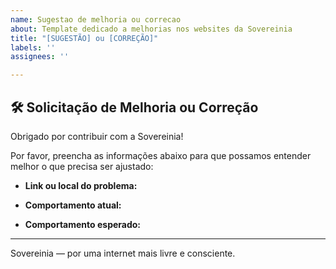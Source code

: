 ```yaml
---
name: Sugestao de melhoria ou correcao
about: Template dedicado a melhorias nos websites da Sovereinia
title: "[SUGESTÃO] ou [CORREÇÃO]"
labels: ''
assignees: ''

---
```


## 🛠 Solicitação de Melhoria ou Correção

Obrigado por contribuir com a Sovereinia!

Por favor, preencha as informações abaixo para que possamos entender melhor o que precisa ser ajustado:

- **Link ou local do problema:**  
 
- **Comportamento atual:**  

- **Comportamento esperado:**  


---

Sovereinia — por uma internet mais livre e consciente.
